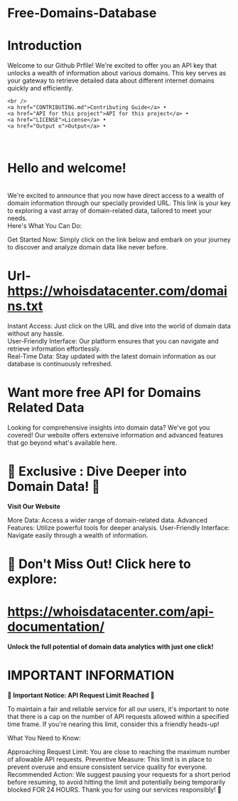 # Free-Domains-Database

# Introduction
Welcome to our Github Prfile! We're excited to offer you an API key that unlocks a wealth of information about various domains. This key serves as your gateway to retrieve detailed data about different internet domains quickly and efficiently. 



<div >
    
    <br />
    <a href="CONTRIBUTING.md">Contributing Guide</a> •
    <a href="API for this project">API for this project</a> •
    <a href="LICENSE">License</a> •
    <a href="Output o">Output</a> •
    

<br />

# Hello and welcome!

<br/>
We're excited to announce that you now have direct access to a wealth of domain information through our specially provided URL. This link is your key to exploring a vast array of domain-related data, tailored to meet your needs.
<br/>
 Here's What You Can Do:


Get Started Now:
Simply click on the link below and embark on your journey to discover and analyze domain data like never before.

# Url-https://whoisdatacenter.com/domains.txt

 Instant Access: Just click on the URL and dive into the world of domain data without any hassle.
<br/>
User-Friendly Interface: Our platform ensures that you can navigate and retrieve information effortlessly.
<br/>
Real-Time Data: Stay updated with the latest domain information as our database is continuously refreshed.
<br/>

# Want more free API for Domains Related Data
Looking for comprehensive insights into domain data? We've got you covered! Our website offers extensive information and advanced features that go beyond what's available here.


# 🌟 Exclusive : Dive Deeper into Domain Data! 🌟
**Visit Our Website**

More Data: Access a wider range of domain-related data.
Advanced Features: Utilize powerful tools for deeper analysis.
User-Friendly Interface: Navigate easily through a wealth of information.
# 🔗 Don't Miss Out! Click here to explore: 
# https://whoisdatacenter.com/api-documentation/

**Unlock the full potential of domain data analytics with just one click!**

# IMPORTANT INFORMATION


**🚨 Important Notice: API Request Limit Reached 🚨**

To maintain a fair and reliable service for all our users, it's important to note that there is a cap on the number of API requests allowed within a specified time frame. If you're nearing this limit, consider this a friendly heads-up!

What You Need to Know:

Approaching Request Limit: You are close to reaching the maximum number of allowable API requests.
Preventive Measure: This limit is in place to prevent overuse and ensure consistent service quality for everyone.
Recommended Action: We suggest pausing your requests for a short period before resuming, to avoid hitting the limit and potentially being temporarily blocked FOR 24 HOURS.
Thank you for using our services responsibly! 🙏

